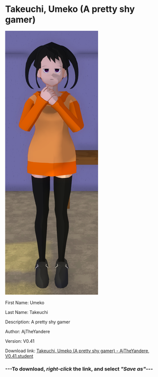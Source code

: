 # Takeuchi, Umeko (A pretty shy gamer)

<img src = "https://raw.githubusercontent.com/Arbiter1223/Daigaku-Gurashi-Custom-Students/master/Students/Files/Takeuchi%2C%20Umeko%20(A%20pretty%20shy%20gamer).png">

First Name: Umeko

Last Name: Takeuchi

Description: A pretty shy gamer

Author: AjTheYandere

Version: V0.41

Download link: <a href="https://raw.githubusercontent.com/Arbiter1223/Daigaku-Gurashi-Custom-Students/master/Students/Files/Takeuchi%2C%20Umeko%20(A%20pretty%20shy%20gamer)%20-%20AjTheYandere%2C%20V0.41.student">Takeuchi, Umeko (A pretty shy gamer) - AjTheYandere, V0.41.student</a>

### ---**To download, _right-click_ the link, and select _"Save as"_**---
